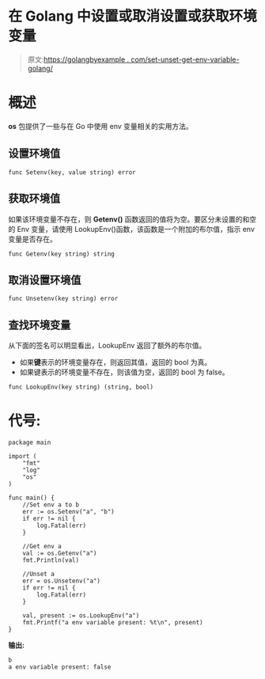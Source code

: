 # 在 Golang 中设置或取消设置或获取环境变量

> 原文:[https://golangbyexample . com/set-unset-get-env-variable-golang/](https://golangbyexample.com/set-unset-get-env-variable-golang/)

# **概述**

**os** 包提供了一些与在 Go 中使用 env 变量相关的实用方法。

## 设置环境值

```
func Setenv(key, value string) error
```

## 获取环境值

如果该环境变量不存在，则 **Getenv()** 函数返回的值将为空。要区分未设置的和空的 Env 变量，请使用 LookupEnv()函数，该函数是一个附加的布尔值，指示 env 变量是否存在。

```
func Getenv(key string) string
```

## 取消设置环境值

```
func Unsetenv(key string) error 
```

## 查找环境变量

从下面的签名可以明显看出，LookupEnv 返回了额外的布尔值。

*   如果**键**表示的环境变量存在，则返回其值，返回的 bool 为真。
*   如果键表示的环境变量不存在，则该值为空，返回的 bool 为 false。

```
func LookupEnv(key string) (string, bool)
```

# **代号:**

```
package main

import (
    "fmt"
    "log"
    "os"
)

func main() {
    //Set env a to b
    err := os.Setenv("a", "b")
    if err != nil {
        log.Fatal(err)
    }

    //Get env a
    val := os.Getenv("a")
    fmt.Println(val)

    //Unset a
    err = os.Unsetenv("a")
    if err != nil {
        log.Fatal(err)
    }

    val, present := os.LookupEnv("a")
    fmt.Printf("a env variable present: %t\n", present)
}
```

**输出:**

```
b
a env variable present: false
```